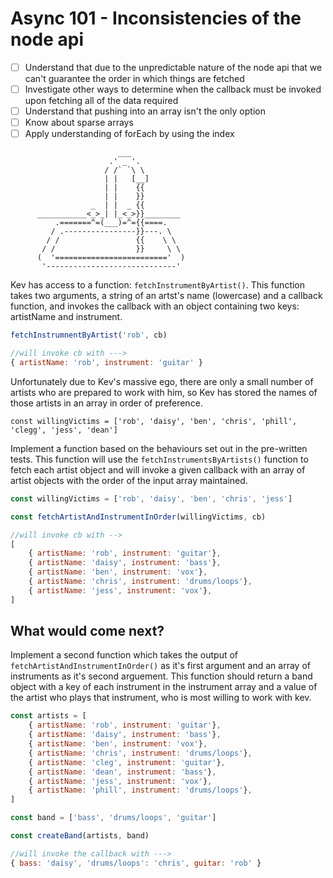 # Async 101 - Inconsistencies of the node api

- [ ] Understand that due to the unpredictable nature of the node api that we can't guarantee the order in which things are fetched
- [ ] Investigate other ways to determine when the callback must be invoked upon fetching all of the data required
- [ ] Understand that pushing into an array isn't the only option
- [ ] Know about sparse arrays
- [ ] Apply understanding of forEach by using the index

```
                        ___
                      .' _ '.
                     / /` `\ \
                     | |   [__]
                     | |    {{
                     | |    }}
                  _  | |  _ {{
      ___________<_>_| |_<_>}}________
          .=======^=(___)=^={{====.
         / .----------------}}---. \
        / /                 {{    \ \
       / /                  }}     \ \
      (  '========================='  )
       '-----------------------------'
```

Kev has access to a function: `fetchInstrumentByArtist()`.
This function takes two arguments, a string of an artst's name (lowercase) and a callback function, and invokes the callback with an object containing two keys: artistName and instrument.

```js
fetchInstrumnentByArtist('rob', cb)

//will invoke cb with --->
{ artistName: 'rob', instrument: 'guitar' }
```

Unfortunately due to Kev's massive ego, there are only a small number of artists who are prepared to work with him, so Kev has stored the names of those artists in an array in order of preference.

`const willingVictims = ['rob', 'daisy', 'ben', 'chris', 'phill', 'clegg', 'jess', 'dean']`

Implement a function based on the behaviours set out in the pre-written tests. This function will use the `fetchInstrumentsByArtists()` function to fetch each artist object and will invoke a given callback with an array of artist objects with the order of the input array maintained.

```js
const willingVictims = ['rob', 'daisy', 'ben', 'chris', 'jess']

const fetchArtistAndInstrumentInOrder(willingVictims, cb)

//will invoke cb with -->
[
    { artistName: 'rob', instrument: 'guitar'},
    { artistName: 'daisy', instrument: 'bass'},
    { artistName: 'ben', instrument: 'vox'},
    { artistName: 'chris', instrument: 'drums/loops'},
    { artistName: 'jess', instrument: 'vox'},
]
```

## What would come next?

Implement a second function which takes the output of `fetchArtistAndInstrumentInOrder()` as it's first argument and an array of instruments as it's second arguement. This function should return a band object with a key of each instrument in the instrument array and a value of the artist who plays that instrument, who is most willing to work with kev.

```js
const artists = [
    { artistName: 'rob', instrument: 'guitar'},
    { artistName: 'daisy', instrument: 'bass'},
    { artistName: 'ben', instrument: 'vox'},
    { artistName: 'chris', instrument: 'drums/loops'},
    { artistName: 'cleg', instrument: 'guitar'},
    { artistName: 'dean', instrument: 'bass'},
    { artistName: 'jess', instrument: 'vox'},
    { artistName: 'phill', instrument: 'drums/loops'},
]

const band = ['bass', 'drums/loops', 'guitar']

const createBand(artists, band)

//will invoke the callback with --->
{ bass: 'daisy', 'drums/loops': 'chris', guitar: 'rob' }
```